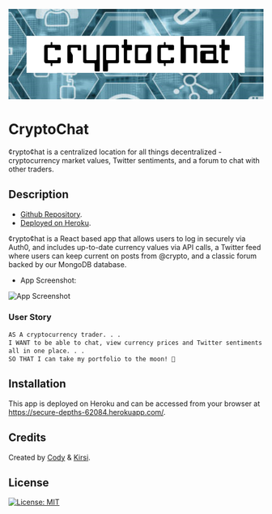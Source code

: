 ![header](readme-header.png)

# CryptoChat

&#162;rypto&#162;hat is a centralized location for all things decentralized - cryptocurrency market values, Twitter sentiments, and a forum to chat with other traders.

## Description 

* [Github Repository](https://github.com/kirsralk/Group1-Project3).
* [Deployed on Heroku](https://secure-depths-62084.herokuapp.com/).

&#162;rypto&#162;hat is a React based app that allows users to log in securely via Auth0, and includes up-to-date currency values via API calls, a Twitter feed where users can keep current on posts from @crypto, and a classic forum backed by our MongoDB database.

* App Screenshot:

![App Screenshot](TBD)

### User Story

```
AS A cryptocurrency trader. . .
I WANT to be able to chat, view currency prices and Twitter sentiments all in one place. . .
SO THAT I can take my portfolio to the moon! 🚀
```

## Installation

This app is deployed on Heroku and can be accessed from your browser at https://secure-depths-62084.herokuapp.com/.

## Credits

Created by [Cody](https://github.com/CodyYuill) & [Kirsi](https://github.com/kirsralk/). 


## License

[![License: MIT](https://img.shields.io/badge/License-MIT-yellow.svg)](https://opensource.org/licenses/MIT)